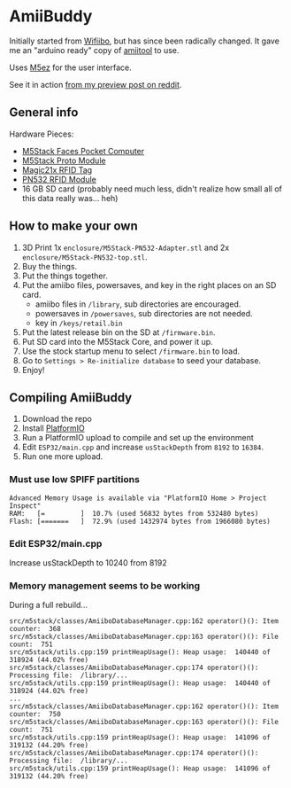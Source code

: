 # AmiiBuddy

Initially started from [Wifiibo](https://github.com/Xerxes3rd/Wifiibo),
 but has since been radically changed. It gave me an "arduino ready" copy
 of [amiitool](https://github.com/socram8888/amiitool) to use.

Uses [M5ez](https://github.com/ropg/M5ez) for the user interface.

See it in action [from my preview post on reddit](https://www.reddit.com/r/Amiibomb/comments/hvc36t/it_was_suggested_i_post_this_here_several_weeks/).

## General info

Hardware Pieces:
- [M5Stack Faces Pocket Computer](https://m5stack.com/collections/m5-core/products/face)
- [M5Stack Proto Module](https://m5stack.com/collections/m5-module/products/proto-module)
- [Magic21x RFID Tag](https://www.google.com/url?q=https://lab401.com/collections/rfid-badges/products/ntag-compatible-21x&sa=D&source=hangouts&ust=1595436891659000&usg=AFQjCNEYJOh9Y4aKpK-neO_60FaWAG1ujA)
- [PN532 RFID Module](https://www.amazon.com/Module-Communication-Arduino-Raspberry-Android/dp/B082498VYD)
- 16 GB SD card (probably need much less, didn't realize how small all of this data really was... heh)

## How to make your own

1. 3D Print 1x `enclosure/M5Stack-PN532-Adapter.stl` and 2x `enclosure/M5Stack-PN532-top.stl`.
2. Buy the things.
3. Put the things together.
4. Put the amiibo files, powersaves, and key in the right places on an SD card.
   * amiibo files in `/library`, sub directories are encouraged.
   * powersaves in `/powersaves`, sub directories are not needed.
   * key in `/keys/retail.bin`
5. Put the latest release bin on the SD at `/firmware.bin`.
6. Put SD card into the M5Stack Core, and power it up.
7. Use the stock startup menu to select `/firmware.bin` to load.
8. Go to `Settings > Re-initialize database` to seed your database.
9. Enjoy!

## Compiling AmiiBuddy

1. Download the repo
2. Install [PlatformIO](https://platformio.org/)
3. Run a PlatformIO upload to compile and set up the environment
4. Edit `ESP32/main.cpp` and increase `usStackDepth` from `8192` to `16384`.
5. Run one more upload.

### Must use low SPIFF partitions

```
Advanced Memory Usage is available via "PlatformIO Home > Project Inspect"
RAM:   [=         ]  10.7% (used 56832 bytes from 532480 bytes)
Flash: [=======   ]  72.9% (used 1432974 bytes from 1966080 bytes)
```

### Edit ESP32/main.cpp

Increase usStackDepth to 10240 from 8192

### Memory management seems to be working

During a full rebuild...

```
src/m5stack/classes/AmiiboDatabaseManager.cpp:162 operator()(): Item counter:  368
src/m5stack/classes/AmiiboDatabaseManager.cpp:163 operator()(): File count:  751
src/m5stack/utils.cpp:159 printHeapUsage(): Heap usage:  140440 of 318924 (44.02% free)
src/m5stack/classes/AmiiboDatabaseManager.cpp:174 operator()(): Processing file:  /library/...
src/m5stack/utils.cpp:159 printHeapUsage(): Heap usage:  140440 of 318924 (44.02% free)
...
src/m5stack/classes/AmiiboDatabaseManager.cpp:162 operator()(): Item counter:  750
src/m5stack/classes/AmiiboDatabaseManager.cpp:163 operator()(): File count:  751
src/m5stack/utils.cpp:159 printHeapUsage(): Heap usage:  141096 of 319132 (44.20% free)
src/m5stack/classes/AmiiboDatabaseManager.cpp:174 operator()(): Processing file:  /library/...
src/m5stack/utils.cpp:159 printHeapUsage(): Heap usage:  141096 of 319132 (44.20% free)

```
